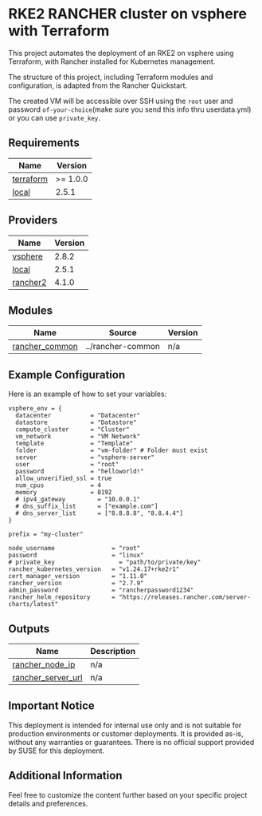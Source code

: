 # RKE2 RANCHER cluster on vsphere with Terraform
This project automates the deployment of an RKE2 on vsphere using Terraform, with Rancher installed for Kubernetes management.

The structure of this project, including Terraform modules and configuration, is adapted from the Rancher Quickstart.

The created VM will be accessible over SSH using the `root` user and password `of-your-choice`(make sure you send this info thru userdata.yml) or you can use `private_key`.

<!-- BEGIN_TF_DOCS -->
## Requirements

| Name | Version |
|------|---------|
| <a name="requirement_terraform"></a> [terraform](#requirement\_terraform) | >= 1.0.0 |
| <a name="requirement_local"></a> [local](#requirement\_local) | 2.5.1 |


## Providers

| Name | Version |
|------|---------|
| <a name="provider_aws"></a> [vsphere](#provider\_vsphere) | 2.8.2 |
| <a name="provider_local"></a> [local](#provider\_local) | 2.5.1 |
| <a name="provider_rancher2"></a> [rancher2](#provider\_rancher2) | 4.1.0 |

## Modules

| Name | Source | Version |
|------|--------|---------|
| <a name="module_rancher_common"></a> [rancher\_common](#module\_rancher\_common) | ../rancher-common | n/a |

## Example Configuration
Here is an example of how to set your variables:

~~~
vsphere_env = {
  datacenter           = "Datacenter"
  datastore            = "Datastore"
  compute_cluster      = "Cluster"
  vm_network           = "VM Network"
  template             = "Template"
  folder               = "vm-folder" # Folder must exist
  server               = "vsphere-server"
  user                 = "root"
  password             = "helloworld!"
  allow_unverified_ssl = true
  num_cpus             = 4
  memory               = 8192
  # ipv4_gateway         = "10.0.0.1"
  # dns_suffix_list      = ["example.com"]
  # dns_server_list      = ["8.8.8.8", "8.8.4.4"]
}

prefix = "my-cluster"

node_username                = "root"
password                     = "linux"
# private_key                  = "path/to/private/key"
rancher_kubernetes_version   = "v1.24.17+rke2r1"
cert_manager_version         = "1.11.0"
rancher_version              = "2.7.9"
admin_password               = "rancherpassword1234"
rancher_helm_repository      = "https://releases.rancher.com/server-charts/latest"
~~~

## Outputs

| Name | Description |
|------|-------------|
| <a name="output_rancher_node_ip"></a> [rancher\_node\_ip](#output\_rancher\_node\_ip) | n/a |
| <a name="output_rancher_server_url"></a> [rancher\_server\_url](#output\_rancher\_server\_url) | n/a |

## Important Notice

This deployment is intended for internal use only and is not suitable for production environments or customer deployments. It is provided as-is, without any warranties or guarantees. There is no official support provided by SUSE for this deployment.

## Additional Information

Feel free to customize the content further based on your specific project details and preferences.
